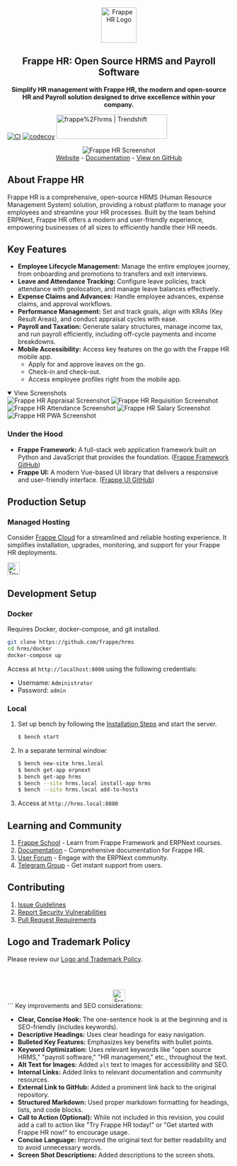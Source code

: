 <div align="center">
    <a href="https://frappe.io/hr">
        <img src=".github/frappe-hr-logo.png" height="80px" width="80px" alt="Frappe HR Logo">
    </a>
    <h2>Frappe HR: Open Source HRMS and Payroll Software</h2>
    <p align="center">
        <b>Simplify HR management with Frappe HR, the modern and open-source HR and Payroll solution designed to drive excellence within your company.</b>
    </p>
</div>

[![CI](https://github.com/frappe/hrms/actions/workflows/ci.yml/badge.svg?branch=develop)](https://github.com/frappe/hrms/actions/workflows/ci.yml)
[![codecov](https://codecov.io/gh/frappe/hrms/branch/develop/graph/badge.svg?token=0TwvyUg3I5)](https://codecov.io/gh/frappe/hrms)
<a href="https://trendshift.io/repositories/10972" target="_blank"><img src="https://trendshift.io/api/badge/repositories/10972" alt="frappe%2Fhrms | Trendshift" style="width: 250px; height: 55px;" width="250" height="55"/></a>

<div align="center">
    <img src=".github/hrms-hero.png" alt="Frappe HR Screenshot"/>
</div>

<div align="center">
    <a href="https://frappe.io/hr">Website</a>
    -
    <a href="https://docs.frappe.io/hr/introduction">Documentation</a>
    -
    <a href="https://github.com/frappe/hrms">View on GitHub</a>
</div>

## About Frappe HR

Frappe HR is a comprehensive, open-source HRMS (Human Resource Management System) solution, providing a robust platform to manage your employees and streamline your HR processes. Built by the team behind ERPNext, Frappe HR offers a modern and user-friendly experience, empowering businesses of all sizes to efficiently handle their HR needs.

## Key Features

*   **Employee Lifecycle Management:** Manage the entire employee journey, from onboarding and promotions to transfers and exit interviews.
*   **Leave and Attendance Tracking:** Configure leave policies, track attendance with geolocation, and manage leave balances effectively.
*   **Expense Claims and Advances:**  Handle employee advances, expense claims, and approval workflows.
*   **Performance Management:** Set and track goals, align with KRAs (Key Result Areas), and conduct appraisal cycles with ease.
*   **Payroll and Taxation:** Generate salary structures, manage income tax, and run payroll efficiently, including off-cycle payments and income breakdowns.
*   **Mobile Accessibility:** Access key features on the go with the Frappe HR mobile app.
    *   Apply for and approve leaves on the go.
    *   Check-in and check-out.
    *   Access employee profiles right from the mobile app.

<details open>
    <summary>View Screenshots</summary>
        <img src=".github/hrms-appraisal.png" alt="Frappe HR Appraisal Screenshot"/>
        <img src=".github/hrms-requisition.png" alt="Frappe HR Requisition Screenshot"/>
        <img src=".github/hrms-attendance.png" alt="Frappe HR Attendance Screenshot"/>
        <img src=".github/hrms-salary.png" alt="Frappe HR Salary Screenshot"/>
        <img src=".github/hrms-pwa.png" alt="Frappe HR PWA Screenshot"/>
</details>

### Under the Hood

*   **Frappe Framework:**  A full-stack web application framework built on Python and JavaScript that provides the foundation. ([Frappe Framework GitHub](https://github.com/frappe/frappe))
*   **Frappe UI:** A modern Vue-based UI library that delivers a responsive and user-friendly interface. ([Frappe UI GitHub](https://github.com/frappe/frappe-ui))

## Production Setup

### Managed Hosting

Consider [Frappe Cloud](https://frappecloud.com) for a streamlined and reliable hosting experience. It simplifies installation, upgrades, monitoring, and support for your Frappe HR deployments.

<div>
    <a href="https://frappecloud.com/hrms/signup" target="_blank">
        <picture>
            <source media="(prefers-color-scheme: dark)" srcset="https://frappe.io/files/try-on-fc-white.png">
            <img src="https://frappe.io/files/try-on-fc-black.png" alt="Try on Frappe Cloud" height="28" />
        </picture>
    </a>
</div>

## Development Setup

### Docker

Requires Docker, docker-compose, and git installed.

```bash
git clone https://github.com/frappe/hrms
cd hrms/docker
docker-compose up
```

Access at `http://localhost:8000` using the following credentials:

*   Username: `Administrator`
*   Password: `admin`

### Local

1.  Set up bench by following the [Installation Steps](https://frappeframework.com/docs/user/en/installation) and start the server.
    ```bash
    $ bench start
    ```
2.  In a separate terminal window:
    ```bash
    $ bench new-site hrms.local
    $ bench get-app erpnext
    $ bench get-app hrms
    $ bench --site hrms.local install-app hrms
    $ bench --site hrms.local add-to-hosts
    ```
3.  Access at `http://hrms.local:8080`

## Learning and Community

1.  [Frappe School](https://frappe.school) - Learn from Frappe Framework and ERPNext courses.
2.  [Documentation](https://docs.frappe.io/hr) - Comprehensive documentation for Frappe HR.
3.  [User Forum](https://discuss.erpnext.com/) - Engage with the ERPNext community.
4.  [Telegram Group](https://t.me/frappehr) - Get instant support from users.

## Contributing

1.  [Issue Guidelines](https://github.com/frappe/erpnext/wiki/Issue-Guidelines)
2.  [Report Security Vulnerabilities](https://erpnext.com/security)
3.  [Pull Request Requirements](https://github.com/frappe/erpnext/wiki/Contribution-Guidelines)

## Logo and Trademark Policy

Please review our [Logo and Trademark Policy](TRADEMARK_POLICY.md).

<br/>
<br/>
<div align="center" style="padding-top: 0.75rem;">
    <a href="https://frappe.io" target="_blank">
        <picture>
            <source media="(prefers-color-scheme: dark)" srcset="https://frappe.io/files/Frappe-white.png">
            <img src="https://frappe.io/files/Frappe-black.png" alt="Frappe Technologies" height="28"/>
        </picture>
    </a>
</div>
```
Key improvements and SEO considerations:

*   **Clear, Concise Hook:**  The one-sentence hook is at the beginning and is SEO-friendly (includes keywords).
*   **Descriptive Headings:**  Uses clear headings for easy navigation.
*   **Bulleted Key Features:**  Emphasizes key benefits with bullet points.
*   **Keyword Optimization:**  Uses relevant keywords like "open source HRMS," "payroll software," "HR management," etc., throughout the text.
*   **Alt Text for Images:** Added `alt` text to images for accessibility and SEO.
*   **Internal Links:** Added links to relevant documentation and community resources.
*   **External Link to GitHub:** Added a prominent link back to the original repository.
*   **Structured Markdown:** Used proper markdown formatting for headings, lists, and code blocks.
*   **Call to Action (Optional):**  While not included in this revision, you could add a call to action like "Try Frappe HR today!" or "Get started with Frappe HR now!" to encourage usage.
*   **Concise Language:** Improved the original text for better readability and to avoid unnecessary words.
*   **Screen Shot Descriptions:** Added descriptions to the screen shots.